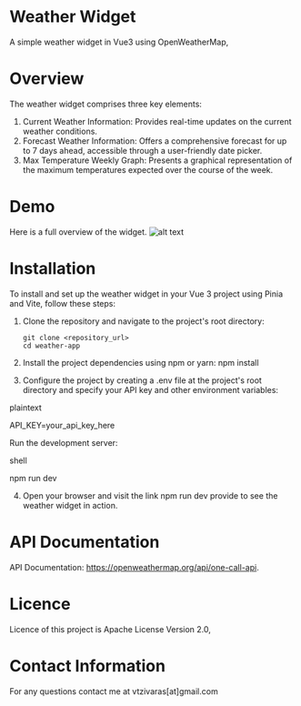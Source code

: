 # Weather Widget
A simple weather widget in Vue3 using OpenWeatherMap,

# Overview
The weather widget comprises three key elements:

1. Current Weather Information: Provides real-time updates on the current weather conditions.
2. Forecast Weather Information: Offers a comprehensive forecast for up to 7 days ahead, accessible through a user-friendly date picker.
3. Max Temperature Weekly Graph: Presents a graphical representation of the maximum temperatures expected over the course of the week.

# Demo
Here is a full overview of the widget.
![alt text](weather_widget_demo_1.png)

# Installation
To install and set up the weather widget in your Vue 3 project using Pinia and Vite, follow these steps:

1. Clone the repository and navigate to the project's root directory:
   ```shell
   git clone <repository_url>
   cd weather-app

2. Install the project dependencies using npm or yarn:
npm install

3. Configure the project by creating a .env file at the project's root directory and specify your API key and other environment variables:

plaintext

API_KEY=your_api_key_here

Run the development server:

shell

npm run dev

4. Open your browser and visit the link npm run dev provide to see the weather widget in action.

# API Documentation
API Documentation: https://openweathermap.org/api/one-call-api.

# Licence
Licence of this project is Apache License Version 2.0,
# Contact Information
For any questions contact me at vtzivaras[at]gmail.com
